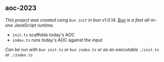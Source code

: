 aoc-2023
-

_This project was created using `bun init` in bun v1.0.14. [Bun](https://bun.sh) is a fast all-in-one JavaScript runtime._

- `init.ts` scaffolds today's AOC
- `index.ts` runs today's AOC against the input

_Can be run with `bun init.ts` or `bun index.ts` or as an executable `./init.ts` or `./index.ts`_


